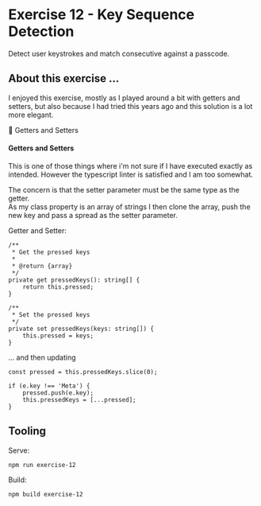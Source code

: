 # Exercise 12 - Key Sequence Detection

Detect user keystrokes and match consecutive against a passcode.

## About this exercise ...

I enjoyed this exercise, mostly as I played around a bit with getters and setters,
but also because I had tried this years ago and this solution is a lot more elegant.

:book: Getters and Setters <br/>

#### Getters and Setters

This is one of those things where i'm not sure if I have executed exactly as intended.
However the typescript linter is satisfied and I am too somewhat.

The concern is that the setter parameter must be the same type as the getter.  
As my class property is an array of strings I then clone the array, push the new key
and pass a spread as the setter parameter.

Getter and Setter:

```
/**
 * Get the pressed keys
 *
 * @return {array}
 */
private get pressedKeys(): string[] {
	return this.pressed;
}

/**
 * Set the pressed keys
 */
private set pressedKeys(keys: string[]) {
	this.pressed = keys;
}
```

... and then updating

```
const pressed = this.pressedKeys.slice(0);

if (e.key !== 'Meta') {
	pressed.push(e.key);
	this.pressedKeys = [...pressed];
}
```

## Tooling

Serve:

`npm run exercise-12`

Build:

`npm build exercise-12`
